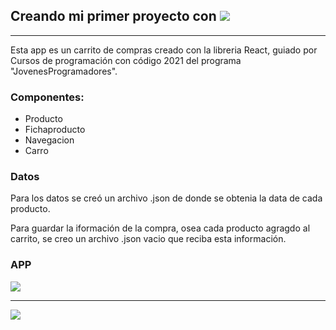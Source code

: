 ## Creando mi primer proyecto con ![](https://i.imgur.com/0KaQ2Cg.png)

---


Esta app es un carrito de compras creado con la libreria React, guiado por Cursos de programación con código 2021 del programa "JovenesProgramadores". 

### Componentes:

* Producto
* Fichaproducto
* Navegacion
* Carro

### Datos 

Para los datos se creó un archivo .json de donde se obtenia la data de cada producto. 

Para guardar la iformación de la compra, osea cada producto agragdo al carrito, se creo un archivo .json vacio que reciba esta información. 

### APP 

![](https://i.imgur.com/U87c2Je.jpg)


---

![](https://i.imgur.com/fZe9S4A.jpg)
